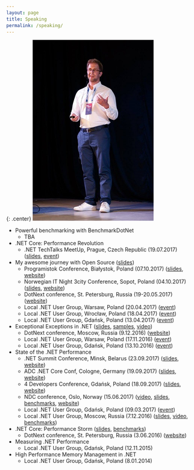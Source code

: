 ```yaml
---
layout: page
title: Speaking
permalink: /speaking/
---
```


{: .center}
![Me speaking](/images/mespeaking.jpg)

* Powerful benchmarking with BenchmarkDotNet
	- TBA
* .NET Core: Performance Revolution
	- .NET TechTalks MeetUp, Prague, Czech Republic (19.07.2017) ([slides](http://adamsitnik.com/files/Prague.pdf), [event](https://www.wug.cz/praha/akce/951--Net-TechTalks))
* My awesome journey with Open Source ([slides](http://adamsitnik.com/files/MyAwesomeJourneyWithOpenSource.pdf))
	- Programistok Conference, Białystok, Poland (07.10.2017) ([slides](http://adamsitnik.com/files/Programistok.pdf), [website](http://programistok.org/#agenda))
	- Norwegian IT Night 3city Conference, Sopot, Poland (04.10.2017) ([slides](http://adamsitnik.com/files/NorwegianITNight.pdf), [website](https://norwegian-it-night-tricity.confetti.events/))
	- DotNext conference, St. Petersburg, Russia (19-20.05.2017) ([website](https://dotnext-piter.ru/talks/my-awesome-journey-with-open-source/))
	- Local .NET User Group, Warsaw, Poland (20.04.2017) ([event](https://www.meetup.com/WG-NET/events/239152568))
	- Local .NET User Group, Wrocław, Poland (18.04.2017) ([event](https://www.meetup.com/wrocnet/events/239015139/))
	- Local .NET User Group, Gdańsk, Poland (13.04.2017) ([event](https://www.meetup.com/TG-NET/events/238983872/))
* Exceptional Exceptions in .NET ([slides](http://adamsitnik.com/files/ExceptionalExceptions.pdf), [samples](https://github.com/adamsitnik/ExceptionalExceptions), [video](https://www.youtube.com/watch?v=U92Ts53win4))
	- DotNext conference, Moscow, Russia (9.12.2016) ([website](http://2016.dotnext-moscow.ru/talks/exceptional-exceptions-in-net/))
	- Local .NET User Group, Warsaw, Poland (17.11.2016) ([event](https://www.meetup.com/WG-NET/events/235483282/))
	- Local .NET User Group, Gdańsk, Poland (13.10.2016) ([event](https://www.meetup.com/TG-NET/events/234690407/))
* State of the .NET Performance
	- .NET Summit Conference, Minsk, Belarus (23.09.2017) ([slides](http://adamsitnik.com/files/Minsk.pdf), [website](https://dotnetsummit.by/))
	- ADC .NET Core Conf, Cologne, Germany (19.09.2017) ([slides](http://adamsitnik.com/files/Cologne.pdf), [website](http://adc.ms/2017/sprecher))
	- 4 Developers Conference, Gdańsk, Poland (18.09.2017) ([slides](http://adamsitnik.com/files/Gdansk.pdf), [website](https://gdansk.4developers.org.pl/index.html))
	- NDC conference, Oslo, Norway (15.06.2017) ([video](https://youtu.be/CSPSvBeqJ9c), [slides](http://adamsitnik.com/files/NDC2017.pdf), [benchmarks](https://github.com/adamsitnik/StateOfTheDotNetPerformance), [website](http://ndcoslo.com/talk/state-of-the-net-performance/))
	- Local .NET User Group, Gdańsk, Poland (09.03.2017) ([event](https://www.meetup.com/TG-NET/events/238136930/))
	- Local .NET User Group, Moscow, Russia (7.12.2016) ([slides](http://www.slideshare.net/yuliafast/adam-sitnik-state-of-the-net-performance), [video](https://www.youtube.com/watch?v=PJbTXiun2qM), [benchmarks](https://github.com/adamsitnik/csharpsevenbenchmarks))
* .NET Core: Performance Storm ([slides](http://adamsitnik.com/files/DotNetCorePerformanceStorm.pdf), [benchmarks](https://github.com/adamsitnik/DotNetCorePerformance))
	- DotNext conference, St. Petersburg, Russia (3.06.2016) ([website](http://2016.dotnext-piter.ru/talks/sitnik/))
* Measuring .NET Performance
	- Local .NET User Group, Gdańsk, Poland (12.11.2015)
* High Performance Memory Management in .NET
	- Local .NET User Group, Gdańsk, Poland (8.01.2014) 


